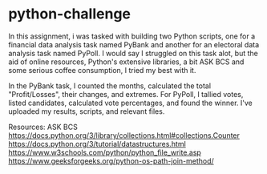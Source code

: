 # python-challenge
In this assignment, i was tasked with building two Python scripts, one for a financial data analysis task named PyBank and another for an electoral data analysis task named PyPoll. I would say I struggled on this task alot, but the aid of online resources, Python's extensive libraries, a bit ASK BCS and some serious coffee consumption, I tried my best with it.

In the PyBank task, I counted the months, calculated the total "Profit/Losses", their changes, and extremes. 
For PyPoll, I tallied votes, listed candidates, calculated vote percentages, and found the winner. 
I've uploaded my results, scripts, and relevant files. 

Resources:
ASK BCS
https://docs.python.org/3/library/collections.html#collections.Counter
https://docs.python.org/3/tutorial/datastructures.html
https://www.w3schools.com/python/python_file_write.asp
https://www.geeksforgeeks.org/python-os-path-join-method/